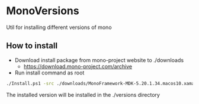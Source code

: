 # MonoVersions
Util for installing different versions of mono

## How to install
- Download install package from mono-project website to ./downloads
  - https://download.mono-project.com/archive
- Run install command as root
``` sh
./Install.ps1 -src ./downloads/MonoFramework-MDK-5.20.1.34.macos10.xamarin.universal.pkg
```

The installed version will be installed in the ./versions directory